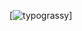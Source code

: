[![typograssy](https://typograssy.deno.dev/api?text=hello%20welt&l0=000000&l1=ead69f&l2=c49a40&l3=a16730&l4=6e5921&bg=000000&comment=)]
<!--
**farahdesu/farahdesu** is a ✨ _special_ ✨ repository because its `README.md` (this file) appears on your GitHub profile.

Here are some ideas to get you started:

- 🔭 I’m currently working on ...
- 🌱 I’m currently learning ...
- 👯 I’m looking to collaborate on ...
- 🤔 I’m looking for help with ...
- 💬 Ask me about ...
- 📫 How to reach me: ...
- 😄 Pronouns: ...
- ⚡ Fun fact: ...
-->
